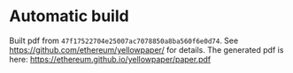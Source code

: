 # Automatic build
Built pdf from `47f17522704e25007ac7078850a8ba560f6e0d74`. See https://github.com/ethereum/yellowpaper/ for details.
The generated pdf is here: https://ethereum.github.io/yellowpaper/paper.pdf
